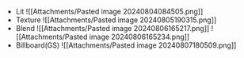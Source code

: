 
- Lit
![[Attachments/Pasted image 20240804084505.png]]
- Texture
![[Attachments/Pasted image 20240805190315.png]]
- Blend
![[Attachments/Pasted image 20240806165217.png]]
![[Attachments/Pasted image 20240806165234.png]]
- Billboard(GS)
![[Attachments/Pasted image 20240807180509.png]]